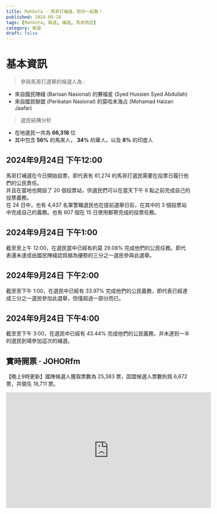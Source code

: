 ```yaml
---
title: Mahkota · 馬哥打補選，陪你一起看！
published: 2024-09-28
tags: [Mahkota, 報道, 補選, 馬來西亞]
category: 報道
draft: false
---
```

# 基本資訊
> 參與馬哥打選舉的候選人為 :
- 來自國民陣綫 (Barisan Nasional) 的賽福星 (Syed Hussien Syed Abdullah)
- 來自國民聯盟 (Perikatan Nasional) 的莫哈末海占 (Mohamad Haizan Jaafar)
> 選民結構分析
- 在地選民一共為 **66,318** 位
- 其中包含 **56%** 的馬來人， **34%** 的華人，以及 **8%** 的印度人

## 2024年9月24日 下午12:00
馬哥打補選在今日開始投票，即代表有 61,274 的馬哥打選民需要在投票日履行他們的公民責任。  
并且在當地也開設了 20 個投票站，供選民們可以在當天下午 6 點之前完成自己的投票義務。  
在 24 日中，也有 4,437 名軍警職選民也在提前選舉日前，在其中的 3 個投票站中完成自己的義務。也有 607 個在 15 日使用郵寄完成的投票任務。

## 2024年9月24日 下午1:00
截至至上午 12:00，在選民當中已經有約莫 29.08% 完成他們的公民任務。即代表還未達成由國民陣綫認爲据為優勢的三分之一選民參與此選舉。

## 2024年9月24日 下午2:00
截至至下午 1:00，在選民中已經有 33.97% 完成他們的公民義務，即代表已經達成三分之一選民參加此選舉，但僅超過一部分而已。

## 2024年9月24日 下午4:00
截至至下午 3:00，在選民中已經有 43.44% 完成他們的公民義務，并未達到一半的選民到場參加這次的補選。

## 實時開票 · JOHORfm
【晚上9時更新】國陣候選人獲取票數為 25,383 票，囯盟候選人票數則爲 6,672 票，共領先 18,711 票。
<iframe width="560" height="315" src="https://www.youtube.com/embed/02e4My-3Iw8?si=l1g-S4XxfjJKGQ42&amp;controls=0" title="YouTube video player" frameborder="0" allow="accelerometer; autoplay; clipboard-write; encrypted-media; gyroscope; picture-in-picture; web-share" referrerpolicy="strict-origin-when-cross-origin" allowfullscreen></iframe>
